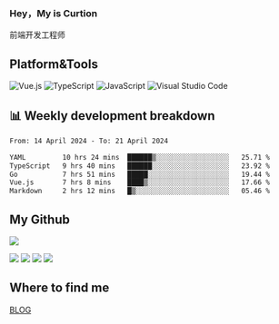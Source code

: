 ### Hey，My is Curtion
前端开发工程师
## Platform&Tools

![Vue.js](https://img.shields.io/badge/-Vue.js-4FC08D?style=flat-square&logo=Vue.js&logoColor=white)
![TypeScript](https://img.shields.io/badge/-TypeScript-007ACC?style=flat-square&logo=typescript&logoColor=white)
![JavaScript](https://img.shields.io/badge/-JavaScript-F7DF1E?style=flat-square&logo=javascript&logoColor=black)
![Visual Studio Code](https://img.shields.io/badge/-VSCode-007ACC?style=flat-square&logo=Visual-Studio-Code&logoColor=white)

## 📊 Weekly development breakdown

<!--START_SECTION:waka-->

```txt
From: 14 April 2024 - To: 21 April 2024

YAML         10 hrs 24 mins  ██████▒░░░░░░░░░░░░░░░░░░   25.71 %
TypeScript   9 hrs 40 mins   ██████░░░░░░░░░░░░░░░░░░░   23.92 %
Go           7 hrs 51 mins   █████░░░░░░░░░░░░░░░░░░░░   19.44 %
Vue.js       7 hrs 8 mins    ████▒░░░░░░░░░░░░░░░░░░░░   17.66 %
Markdown     2 hrs 12 mins   █▒░░░░░░░░░░░░░░░░░░░░░░░   05.46 %
```

<!--END_SECTION:waka-->

## My Github

![](http://github-profile-summary-cards.vercel.app/api/cards/profile-details?username=curtion&theme=nord_bright)

![](http://github-profile-summary-cards.vercel.app/api/cards/stats?username=curtion&theme=nord_bright)
![](http://github-profile-summary-cards.vercel.app/api/cards/productive-time?username=curtion&theme=nord_bright&utcOffset=8)
![](http://github-profile-summary-cards.vercel.app/api/cards/repos-per-language?username=curtion&theme=nord_bright)
![](http://github-profile-summary-cards.vercel.app/api/cards/most-commit-language?username=curtion&theme=nord_bright)

## Where to find me

[BLOG](https://blog.3gxk.net)
